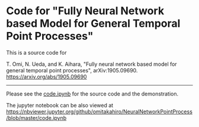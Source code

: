 # Code for "Fully Neural Network based Model for General Temporal Point Processes"

This is a source code for

T. Omi, N. Ueda, and K. Aihara, "Fully neural network based model for general temporal point processes", arXiv:1905.09690.
https://arxiv.org/abs/1905.09690

***


Please see the [code.ipynb](https://github.com/omitakahiro/NeuralNetworkPointProcess/blob/master/code.ipynb) for the source code and the demonstration.

The jupyter notebook can be also viewed at https://nbviewer.jupyter.org/github/omitakahiro/NeuralNetworkPointProcess/blob/master/code.ipynb
